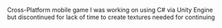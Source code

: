 Cross-Platform mobile game I was working on using C# via Unity Engine but discontinued for lack of time to create textures needed for continuing

